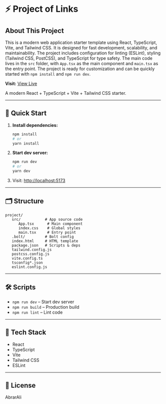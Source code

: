 
# ⚡ Project of Links

## About This Project


This is a modern web application starter template using React, TypeScript, Vite, and Tailwind CSS. It is designed for fast development, scalability, and maintainability. The project includes configuration for linting (ESLint), styling (Tailwind CSS, PostCSS), and TypeScript for type safety. The main code lives in the `src` folder, with `App.tsx` as the main component and `main.tsx` as the entry point. The project is ready for customization and can be quickly started with `npm install` and `npm run dev`.

**Visit:** [View Live](https://all-link-web.vercel.app/)

A modern React + TypeScript + Vite + Tailwind CSS starter.

---

## 🚀 Quick Start

1. **Install dependencies:**
    ```sh
    npm install
    # or
    yarn install
    ```
2. **Start dev server:**
    ```sh
    npm run dev
    # or
    yarn dev
    ```
3. Visit: [http://localhost:5173](http://localhost:5173)

---

## 🗂️ Structure

```
project/
   src/           # App source code
      App.tsx      # Main component
      index.css    # Global styles
      main.tsx     # Entry point
   .bolt/         # Bolt config
   index.html     # HTML template
   package.json   # Scripts & deps
   tailwind.config.js
   postcss.config.js
   vite.config.ts
   tsconfig*.json
   eslint.config.js
```

---

## 🛠️ Scripts

- `npm run dev` – Start dev server
- `npm run build` – Production build
- `npm run lint` – Lint code

---

## 🧩 Tech Stack

- React
- TypeScript
- Vite
- Tailwind CSS
- ESLint

---

## 📄 License

AbrarAli
